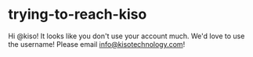 # trying-to-reach-kiso
Hi @kiso! It looks like you don't use your account much. We'd love to use the username! Please email info@kisotechnology.com!

